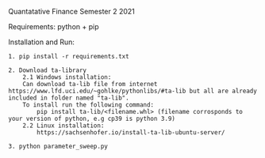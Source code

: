 Quantatative Finance Semester 2 2021

Requirements: python + pip 

Installation and Run:

    1. pip install -r requirements.txt

    2. Download ta-library
        2.1 Windows installation:
	    Can download ta-lib file from internet https://www.lfd.uci.edu/~gohlke/pythonlibs/#ta-lib but all are already included in folder named "ta-lib".
	    To install run the following command:
            pip install ta-lib/<filename.whl> (filename corrosponds to your version of python, e.g cp39 is python 3.9)
        2.2 Linux installation: 
            https://sachsenhofer.io/install-ta-lib-ubuntu-server/

    3. python parameter_sweep.py 